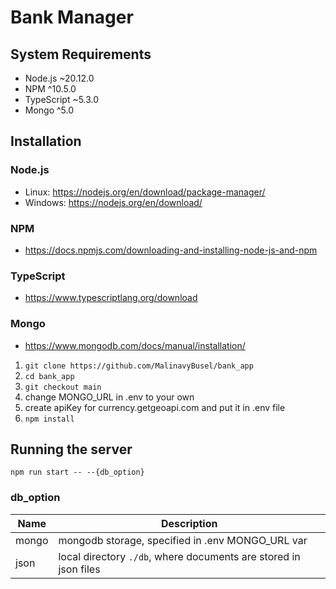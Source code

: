 # Bank Manager 

## System Requirements

- Node.js ~20.12.0
- NPM ^10.5.0
- TypeScript ~5.3.0
- Mongo ^5.0

## Installation

### Node.js

- Linux: https://nodejs.org/en/download/package-manager/
- Windows: https://nodejs.org/en/download/

### NPM 

- https://docs.npmjs.com/downloading-and-installing-node-js-and-npm

### TypeScript

- https://www.typescriptlang.org/download

### Mongo

- https://www.mongodb.com/docs/manual/installation/

1. `git clone https://github.com/MalinavyBusel/bank_app`
1. `cd bank_app`
1. `git checkout main`
1. change MONGO_URL in .env to your own
1. create apiKey for currency.getgeoapi.com and put it in .env file
1. `npm install`

## Running the server

`npm run start -- --{db_option}`
### db_option
| Name  | Description                                                      |
|-------|------------------------------------------------------------------|
| mongo | mongodb storage, specified in .env MONGO_URL var                 |
| json  | local directory `./db`, where documents are stored in json files |
